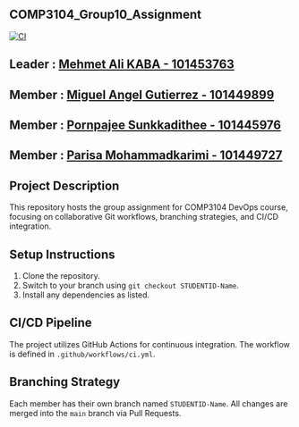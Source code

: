## COMP3104_Group10_Assignment ##

[![CI](https://github.com/kabamehmetali/COMP3104_Group10_Assignment/actions/workflows/CI.yml/badge.svg)](https://github.com/kabamehmetali/COMP3104_Group10_Assignment/actions/workflows/CI.yml)

## Leader : [Mehmet Ali KABA - 101453763](https://github.com/kabamehmetali) ###
## Member : [Miguel Angel Gutierrez - 101449899](https://github.com/MigueGs) ###
## Member : [Pornpajee Sunkkadithee - 101445976](https://github.com/Sunkkadithee) ###
## Member : [Parisa Mohammadkarimi - 101449727](https://github.com/parisamkarimi) ###

## Project Description ##
This repository hosts the group assignment for COMP3104 DevOps course, focusing on collaborative Git workflows, branching strategies, and CI/CD integration. 

## Setup Instructions ##
1. Clone the repository. 
2. Switch to your branch using `git checkout STUDENTID-Name`. 
3. Install any dependencies as listed. 

## CI/CD Pipeline ##
The project utilizes GitHub Actions for continuous integration. The workflow is defined in `.github/workflows/ci.yml`. 

## Branching Strategy ##
Each member has their own branch named `STUDENTID-Name`. All changes are merged into the `main` branch via Pull Requests. 
